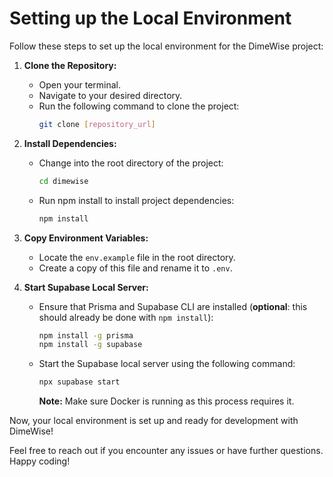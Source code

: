 # Setting up the Local Environment

Follow these steps to set up the local environment for the DimeWise project:

1. **Clone the Repository:**

   - Open your terminal.
   - Navigate to your desired directory.
   - Run the following command to clone the project:
     ```bash
     git clone [repository_url]
     ```

2. **Install Dependencies:**

   - Change into the root directory of the project:
     ```bash
     cd dimewise
     ```
   - Run npm install to install project dependencies:
     ```bash
     npm install
     ```

3. **Copy Environment Variables:**

   - Locate the `env.example` file in the root directory.
   - Create a copy of this file and rename it to `.env`.

4. **Start Supabase Local Server:**
   - Ensure that Prisma and Supabase CLI are installed (**optional**: this should already be done with `npm install`):
     ```bash
     npm install -g prisma
     npm install -g supabase
     ```
   - Start the Supabase local server using the following command:
     ```bash
     npx supabase start
     ```
     **Note:** Make sure Docker is running as this process requires it.

Now, your local environment is set up and ready for development with DimeWise!

Feel free to reach out if you encounter any issues or have further questions. Happy coding!
